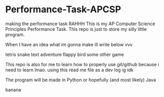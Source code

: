 # Performance-Task-APCSP
making the performance task RAHHH
This is my AP Computer Science Principles Performance Task.
This repo is just to store my silly little program.

When I have an idea what im gonna make ill write below vvv

tetris
snake
text adventure
flappy bird
some other game


This repo is also for me to learn how to properly use git/github because i need to learn lmao.
using this read me file as a dev log ig idk 


The program will be made in Python or hopefully (and most likely) Java

banana